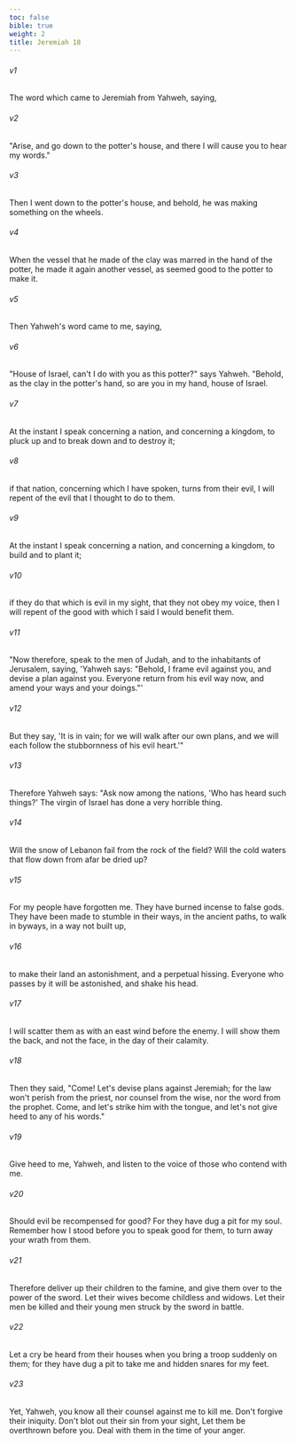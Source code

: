 ```yaml
---
toc: false
bible: true
weight: 2
title: Jeremiah 18
---
```




###### v1 
The word which came to Jeremiah from Yahweh, saying, 

###### v2 
"Arise, and go down to the potter's house, and there I will cause you to hear my words." 

###### v3 
Then I went down to the potter's house, and behold, he was making something on the wheels. 

###### v4 
When the vessel that he made of the clay was marred in the hand of the potter, he made it again another vessel, as seemed good to the potter to make it. 

###### v5 
Then Yahweh's word came to me, saying, 

###### v6 
"House of Israel, can't I do with you as this potter?" says Yahweh. "Behold, as the clay in the potter's hand, so are you in my hand, house of Israel. 

###### v7 
At the instant I speak concerning a nation, and concerning a kingdom, to pluck up and to break down and to destroy it; 

###### v8 
if that nation, concerning which I have spoken, turns from their evil, I will repent of the evil that I thought to do to them. 

###### v9 
At the instant I speak concerning a nation, and concerning a kingdom, to build and to plant it; 

###### v10 
if they do that which is evil in my sight, that they not obey my voice, then I will repent of the good with which I said I would benefit them. 

###### v11 
"Now therefore, speak to the men of Judah, and to the inhabitants of Jerusalem, saying, 'Yahweh says: "Behold, I frame evil against you, and devise a plan against you. Everyone return from his evil way now, and amend your ways and your doings."' 

###### v12 
But they say, 'It is in vain; for we will walk after our own plans, and we will each follow the stubbornness of his evil heart.'" 

###### v13 
Therefore Yahweh says: "Ask now among the nations, 'Who has heard such things?' The virgin of Israel has done a very horrible thing. 

###### v14 
Will the snow of Lebanon fail from the rock of the field? Will the cold waters that flow down from afar be dried up? 

###### v15 
For my people have forgotten me. They have burned incense to false gods. They have been made to stumble in their ways, in the ancient paths, to walk in byways, in a way not built up, 

###### v16 
to make their land an astonishment, and a perpetual hissing. Everyone who passes by it will be astonished, and shake his head. 

###### v17 
I will scatter them as with an east wind before the enemy. I will show them the back, and not the face, in the day of their calamity. 

###### v18 
Then they said, "Come! Let's devise plans against Jeremiah; for the law won't perish from the priest, nor counsel from the wise, nor the word from the prophet. Come, and let's strike him with the tongue, and let's not give heed to any of his words." 

###### v19 
Give heed to me, Yahweh, and listen to the voice of those who contend with me. 

###### v20 
Should evil be recompensed for good? For they have dug a pit for my soul. Remember how I stood before you to speak good for them, to turn away your wrath from them. 

###### v21 
Therefore deliver up their children to the famine, and give them over to the power of the sword. Let their wives become childless and widows. Let their men be killed and their young men struck by the sword in battle. 

###### v22 
Let a cry be heard from their houses when you bring a troop suddenly on them; for they have dug a pit to take me and hidden snares for my feet. 

###### v23 
Yet, Yahweh, you know all their counsel against me to kill me. Don't forgive their iniquity. Don't blot out their sin from your sight, Let them be overthrown before you. Deal with them in the time of your anger.
